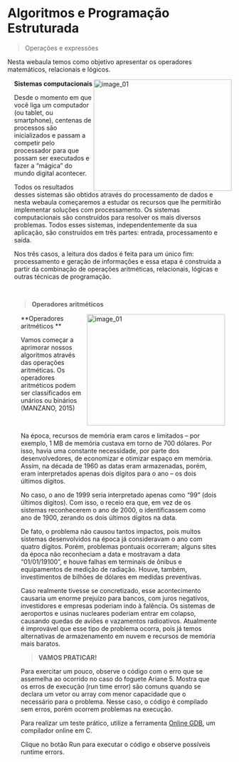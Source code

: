 # **Algoritmos e Programação Estruturada**
> Operações e expressões

Nesta webaula temos como objetivo apresentar os operadores matemáticos, relacionais e lógicos. 

<img align="right" alt="image_01" src="https://github.com/roneycsilva/Algoritmos_Programa-o_Estruturada/assets/61150519/d81d3104-3961-4cf0-9f48-a267ccd5b095" width="310" height="250">       

  <div style=" height: 300px; margin: 15px; position: relative; display: block;" >
   <p style="word-wrap: break-word; " 

>**Sistemas computacionais**

Desde o momento em que você liga um computador (ou tablet, ou smartphone), centenas de processos são inicializados e passam a competir pelo processador para que possam ser executados e fazer a “mágica” do mundo digital acontecer. 

Todos os resultados desses sistemas são obtidos através do processamento de dados e nesta webaula começaremos a estudar os recursos que lhe permitirão implementar soluções com processamento.
Os sistemas computacionais são construídos para resolver os mais diversos problemas. Todos esses sistemas, independentemente da sua aplicação, são construídos em três partes: entrada, processamento e saída.

Nos três casos, a leitura dos dados é feita para um único fim: processamento e geração de informações e essa etapa é construída a partir da combinação de operações aritméticas, relacionais, lógicas e outras técnicas de programação.







&nbsp;</p>

>**Operadores aritméticos**

<img align="right" alt="image_01" src="https://github.com/roneycsilva/Algoritmos_Programa-o_Estruturada/assets/61150519/d81d3104-3961-4cf0-9f48-a267ccd5b095" width="310" height="250">       

  <div style=" height: 300px; margin: 15px; position: relative; display: block;" >
   <p style="word-wrap: break-word; " 

>**Operadores aritméticos **

Vamos começar a aprimorar nossos algoritmos através das operações aritméticas. Os operadores aritméticos podem ser classificados em unários ou binários (MANZANO, 2015)







&nbsp;</p>

Na época, recursos de memória eram caros e limitados – por exemplo, 1 MB de memória custava em torno de 700 dólares. Por isso, havia uma constante necessidade, por parte dos desenvolvedores, de economizar e otimizar espaço em memória. 
Assim, na década de 1960 as datas eram armazenadas, porém, eram interpretados apenas dois dígitos para o ano – os dois últimos dígitos.

No caso, o ano de 1999 seria interpretado apenas como “99” (dois últimos dígitos). Com isso, o receio era que, em vez de os sistemas reconhecerem o ano de 2000, o identificassem como ano de 1900, zerando os dois últimos dígitos na data. 

De fato, o problema não causou tantos impactos, pois muitos sistemas desenvolvidos na época já consideravam o ano com quatro dígitos. Porém, problemas pontuais ocorreram; alguns sites da época não reconheciam a data e mostravam a data “01/01/19100”, e houve falhas em terminais de ônibus e equipamentos de medição de radiação. 
Houve, também, investimentos de bilhões de dólares em medidas preventivas. 

Caso realmente tivesse se concretizado, esse acontecimento causaria um enorme prejuízo para bancos, com juros negativos, investidores e empresas poderiam indo à falência. 
Os sistemas de aeroportos e usinas nucleares poderiam entrar em colapso, causando quedas de aviões e vazamentos radioativos. 
Atualmente é improvável que esse tipo de problema ocorra, pois já temos alternativas de armazenamento em nuvem e recursos de memória mais baratos. 

>**VAMOS PRATICAR!**

Para exercitar um pouco, observe o código com o erro que se assemelha ao ocorrido no caso do foguete Ariane 5. Mostra que os erros de execução (run time error) são comuns quando se declara um vetor ou array com menor capacidade que o necessário para o problema. Nesse caso, o código é compilado sem erros, porém ocorrem problemas na execução. 

Para realizar um teste prático, utilize a ferramenta [Online GDB](https://www.onlinegdb.com/), um compilador online em C. 

Clique no botão Run para executar o código e observe possíveis runtime errors.
